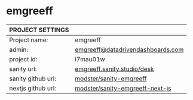 # emgreeff

| PROJECT SETTINGS   |                                                                                       |
| ------------------ | ------------------------------------------------------------------------------------- |
| Project name:      | emgreeff                                                                              |
| admin:             | emgreeff@datadrivendashboards.com                                                     |
| project id:        | i7mau01w                                                                              |
| sanity url:        | [emgreeff.sanity.studio/desk](https://emgreeff.sanity.studio/desk)                    |
| sanity github url: | [modster/sanity-emgreeff](https://github.com/modster/sanity-emgreeff)                 |
| nextjs github url: | [modster/sanity-emgreeff-next-js](https://github.com/modster/sanity-emgreeff-next-js) |
